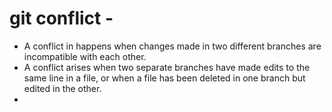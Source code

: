 # git conflict -
- A conflict in happens when changes made in two different branches are incompatible with each other.
- A conflict arises when two separate branches have made edits to the same line in a file, or when a file has been deleted in one branch but edited in the other.
- 
